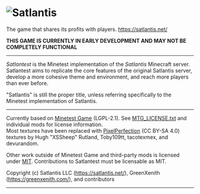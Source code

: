 # ![Satlantis](https://framerusercontent.com/images/m2O7ebDIaB99immMk2a5ptW7zPE.svg)

The game that shares its profits with players. https://satlantis.net/  

**THIS GAME IS CURRENTLY IN EARLY DEVELOPMENT AND MAY NOT BE COMPLETELY FUNCTIONAL**

----------

_Satlantest_ is the Minetest implementation of the _Satlantis_ Minecraft server. Satlantest aims to replicate the core features of the original Satlantis server, develop a more cohesive theme and environment, and reach more players than ever before.

"Satlantis" is still the proper title, unless referring specifically to the Minetest implementation of Satlantis.

----------

Currently based on [Minetest Game](https://github.com/minetest/minetest_game) (LGPL-2.1). See [MTG_LICENSE.txt](MTG_LICENSE.txt) and individual mods for license information.  
Most textures have been replaced with [PixelPerfection](https://github.com/minetest-texture-packs/Pixel-Perfection) (CC BY-SA 4.0) textures by Hugh "XSSheep" Rutland, Toby109tt, tacotexmex, and devurandom.

Other work outside of Minetest Game and third-party mods is licensed under [MIT](LICENSE.txt). Contributions to Satlantest must be licensable as MIT.

Copyright (c) Satlantis LLC (https://satlantis.net/), GreenXenith (https://greenxenith.com/), and contributors  

----------

